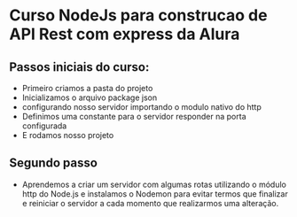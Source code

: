 # Curso NodeJs para construcao de API Rest com express da Alura
## Passos iniciais do curso:
- Primeiro criamos a pasta do projeto
- Inicializamos o arquivo package json
- configurando nosso servidor importando o modulo nativo do http
- Definimos uma constante para o servidor responder na porta configurada
- E rodamos nosso projeto

## Segundo passo
- Aprendemos a criar um servidor com algumas rotas utilizando o módulo http do Node.js e instalamos o Nodemon para evitar termos que finalizar e reiniciar o servidor a cada momento que realizarmos uma alteração.
